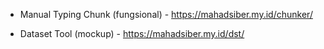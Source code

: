 + Manual Typing Chunk (fungsional) - <https://mahadsiber.my.id/chunker/>

+ Dataset Tool (mockup) - <https://mahadsiber.my.id/dst/>
